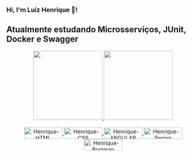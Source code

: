 ### Hi, I'm Luiz Henrique 🎯!

## Atualmente estudando Microsserviços, JUnit, Docker e Swagger

<div align="center">
  <a href="https://github.com/LuizHenriqueT1">
  <img height="180em" src="https://github-readme-stats.vercel.app/api?username=LuizHenriqueT1&show_icons=true&theme=codeSTACKr&include_all_commits=true&count_private=true"/>
  <img height="180em" src="https://github-readme-stats.vercel.app/api/top-langs/?username=LuizHenriqueT1&layout=compact&langs_count=7&theme=codeSTACKr"/>
</div>
  
 <div style="display: inline_block" align="center"><br>
  <img align="center" alt="Henrique-HTML" height="30" width="100" src="https://img.shields.io/badge/HTML5-E34F26?style=for-the-badge&logo=html5&logoColor=white">
  <img align="center" alt="Henrique-CSS" height="30" width="100" src="https://img.shields.io/badge/CSS3-1572B6?style=for-the-badge&logo=css3&logoColor=white">
  <img align="center" alt="Henrique-ANGULAR" height="30" width="100" src="https://img.shields.io/badge/Angular-DD0031?style=for-the-badge&logo=angular&logoColor=white">
  <img align="center" alt="Henrique-Spring" height="30" width="100" src="https://img.shields.io/badge/Spring-6DB33F?style=for-the-badge&logo=spring&logoColor=white">
  <img align="center" alt="Henrique-Postman" height="30" width="100" src="https://img.shields.io/badge/Postman-FF6C37?style=flat-square&logo=Postman&logoColor=white">
</div>
  
